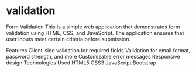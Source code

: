 # validation
Form Validation
This is a simple web application that demonstrates form validation using HTML, CSS, and JavaScript. The application ensures that user inputs meet certain criteria before submission.

Features
Client-side validation for required fields
Validation for email format, password strength, and more
Customizable error messages
Responsive design
Technologies Used
HTML5
CSS3
JavaScript
Bootstrap
